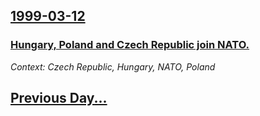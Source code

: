 ## [1999-03-12](/news/1999/03/12/index.md)

### [ Hungary, Poland and Czech Republic join NATO.](/news/1999/03/12/hungary-poland-and-czech-republic-join-nato.md)
_Context: Czech Republic, Hungary, NATO, Poland_

## [Previous Day...](/news/1999/03/11/index.md)

